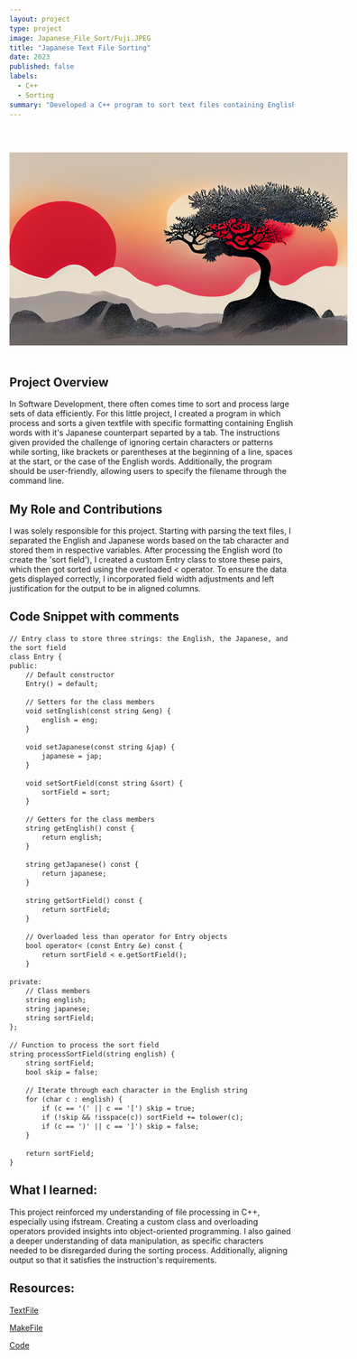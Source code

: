 ```yaml
---
layout: project
type: project
image: Japanese_File_Sort/Fuji.JPEG
title: "Japanese Text File Sorting"
date: 2023
published: false
labels:
  - C++
  - Sorting
summary: "Developed a C++ program to sort text files containing English-Japanese word pairs separated by tabs. The sorting prioritizes English words, with considerations for specific character exclusions and case insensitivity."
---
```


<div style="text-align: center;">
  <h1 style="font-size: 28px;"></h1>
  <img src="/Japanese_File_Sort/tree.jpg" alt="Japan" style="max-width: 600px; margin: 20px auto;" />
</div>


## Project Overview

In Software Development, there often comes time to sort and process large sets of data efficiently. For this little project, I created a program in which process and sorts a given textfile with specific formatting containing English words with it's Japanese counterpart separted by a tab. The instructions given provided the challenge of ignoring certain characters or patterns while sorting, like brackets or parentheses at the beginning of a line, spaces at the start, or the case of the English words. Additionally, the program should be user-friendly, allowing users to specify the filename through the command line.



## My Role and Contributions

I was solely responsible for this project. Starting with parsing the text files, I separated the English and Japanese words based on the tab character and stored them in respective variables. After processing the English word (to create the 'sort field'), I created a custom Entry class to store these pairs, which then got sorted using the overloaded < operator.
To ensure the data gets displayed correctly, I incorporated field width adjustments and left justification for the output to be in aligned columns.

## Code Snippet with comments
```
// Entry class to store three strings: the English, the Japanese, and the sort field
class Entry {
public:
    // Default constructor
    Entry() = default;

    // Setters for the class members
    void setEnglish(const string &eng) {
        english = eng;
    }

    void setJapanese(const string &jap) {
        japanese = jap;
    }

    void setSortField(const string &sort) {
        sortField = sort;
    }

    // Getters for the class members
    string getEnglish() const {
        return english;
    }

    string getJapanese() const {
        return japanese;
    }

    string getSortField() const {
        return sortField;
    }

    // Overloaded less than operator for Entry objects
    bool operator< (const Entry &e) const {
        return sortField < e.getSortField();
    }

private:
    // Class members
    string english;
    string japanese;
    string sortField;
};

// Function to process the sort field 
string processSortField(string english) {
    string sortField;
    bool skip = false;

    // Iterate through each character in the English string
    for (char c : english) {
        if (c == '(' || c == '[') skip = true;
        if (!skip && !isspace(c)) sortField += tolower(c);
        if (c == ')' || c == ']') skip = false;
    }

    return sortField;
}
```
## What I learned:

This project reinforced my understanding of file processing in C++, especially using ifstream. Creating a custom class and overloading operators provided insights into object-oriented programming. I also gained a deeper understanding of data manipulation, as specific characters needed to be disregarded during the sorting process. Additionally, aligning output so that it satisfies the instruction's requirements.

## Resources:

[TextFile](https://github.com/jakapop1/jakapop1.github.io/blob/cdc992e319c529f36fab1987703cd34159df1205/Japanese_File_Sort/a26_data.txt)

[MakeFile](https://github.com/jakapop1/jakapop1.github.io/blob/cdc992e319c529f36fab1987703cd34159df1205/Japanese_File_Sort/makefile.txt)

[Code](https://github.com/jakapop1/jakapop1.github.io/blob/cdc992e319c529f36fab1987703cd34159df1205/Japanese_File_Sort/a26_jakapop.cpp)

